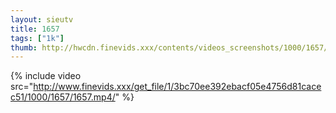 ```yaml
--- 
layout: sieutv
title: 1657
tags: ["1k"]
thumb: http://hwcdn.finevids.xxx/contents/videos_screenshots/1000/1657/preview.mp4.jpg
---
```

{% include video src="http://www.finevids.xxx/get_file/1/3bc70ee392ebacf05e4756d81cacec51/1000/1657/1657.mp4/" %} 
